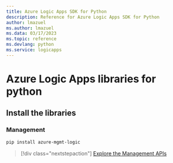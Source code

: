 ```yaml
---
title: Azure Logic Apps SDK for Python
description: Reference for Azure Logic Apps SDK for Python
author: lmazuel
ms.author: lmazuel
ms.data: 03/17/2023
ms.topic: reference
ms.devlang: python
ms.service: logicapps
---
```

# Azure Logic Apps libraries for python

## Install the libraries


### Management

```bash
pip install azure-mgmt-logic
```
> [!div class="nextstepaction"]
> [Explore the Management APIs](/python/api/azure-mgmt-logic)